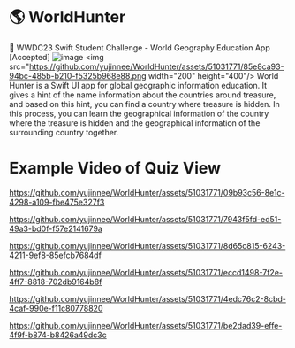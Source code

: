 # 🌎 WorldHunter

 WWDC23 Swift Student Challenge - World Geography Education App [Accepted]
![image](https://github.com/yujinnee/WorldHunter/assets/51031771/85e8ca93-94bc-485b-b210-f5325b968e88)
<img src="https://github.com/yujinnee/WorldHunter/assets/51031771/85e8ca93-94bc-485b-b210-f5325b968e88.png  width="200" height="400"/>
World Hunter is a Swift UI app for global geographic information education. It gives a hint of the name information about the countries around treasure, and based on this hint, you can find a country where treasure is hidden. In this process, you can learn the geographical information of the country where the treasure is hidden and the geographical information of the surrounding country together.

# Example Video of Quiz View

https://github.com/yujinnee/WorldHunter/assets/51031771/09b93c56-8e1c-4298-a109-fbe475e327f3



https://github.com/yujinnee/WorldHunter/assets/51031771/7943f5fd-ed51-49a3-bd0f-f57e2141679a



https://github.com/yujinnee/WorldHunter/assets/51031771/8d65c815-6243-4211-9ef8-85efcb7684df



https://github.com/yujinnee/WorldHunter/assets/51031771/eccd1498-7f2e-4ff7-8818-702db9164b8f



https://github.com/yujinnee/WorldHunter/assets/51031771/4edc76c2-8cbd-4caf-990e-f11c80778820



https://github.com/yujinnee/WorldHunter/assets/51031771/be2dad39-effe-4f9f-b874-b8426a49dc3c

